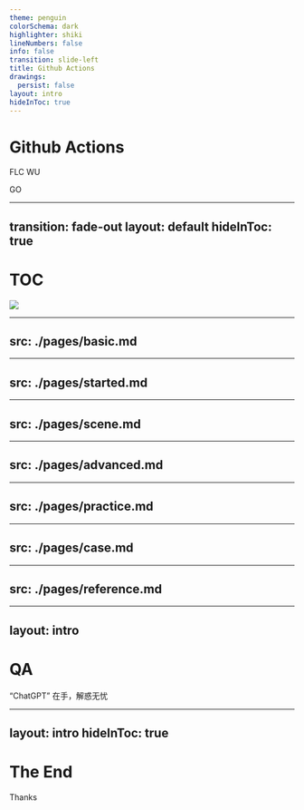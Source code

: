 ```yaml
---
theme: penguin
colorSchema: dark
highlighter: shiki
lineNumbers: false
info: false
transition: slide-left
title: Github Actions
drawings:
  persist: false
layout: intro
hideInToc: true
---
```


# Github Actions

FLC WU

<div class="pt-12">
  <span @click="$slidev.nav.next" class="px-2 py-1 rounded cursor-pointer" hover="bg-white bg-opacity-10">
    GO <carbon:arrow-right class="inline"/>
  </span>
</div>

---
transition: fade-out
layout: default
hideInToc: true
---

# TOC

<div class="flex pt-10">

<div class="mr-10">

<img src="/assets/images/actions-icon-actions.svg" class="h-50 opacity-30" />

</div>

<Toc maxDepth="1"></Toc>


</div>

[//]: # (---)

[//]: # (src: ./pages/why.md)

[//]: # (---)

---
src: ./pages/basic.md
---

---
src: ./pages/started.md
---

---
src: ./pages/scene.md
---

---
src: ./pages/advanced.md
---

---
src: ./pages/practice.md
---

---
src: ./pages/case.md
---

---
src: ./pages/reference.md
---

---
layout: intro
---

# QA

<p>“ChatGPT” 在手，解惑无忧</p>

---
layout: intro
hideInToc: true
---

# The End

<p>Thanks</p>